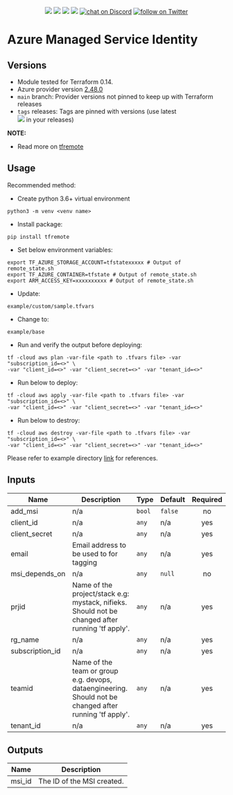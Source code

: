 <p align="center">
    <a href="https://www.apache.org/licenses/LICENSE-2.0" alt="license">
        <img src="https://img.shields.io/github/license/tomarv2/terraform-azure-msi" /></a>
    <a href="https://img.shields.io/github/v/tag/tomarv2/terraform-azure-msi" alt="GitHub tag">
        <img src="https://img.shields.io/github/v/tag/tomarv2/terraform-azure-msi" /></a>
    <a href="https://github.com/tomarv2/terraform-azure-msi/pulse" alt="Activity">
        <img src="https://img.shields.io/github/commit-activity/m/tomarv2/terraform-azure-msi" /></a>
    <a href="https://img.shields.io/stackexchange/stackoverflow/r/6679867" alt="Stack Exchange reputation">
        <img src="https://img.shields.io/stackexchange/stackoverflow/r/6679867" /></a>
    <a href="https://discord.gg/XH975bzN">
        <img src="https://img.shields.io/discord/813961944443912223?logo=discord"
            alt="chat on Discord"></a>
    <a href="https://twitter.com/intent/follow?screen_name=varuntomar2019">
        <img src="https://img.shields.io/twitter/follow/varuntomar2019?style=social&logo=twitter"
            alt="follow on Twitter"></a>
</p>

# Azure Managed Service Identity

## Versions

- Module tested for Terraform 0.14.
- Azure provider version [2.48.0](https://registry.terraform.io/providers/hashicorp/azurerm/latest)
- `main` branch: Provider versions not pinned to keep up with Terraform releases
- `tags` releases: Tags are pinned with versions (use latest     
        <a href="https://img.shields.io/github/v/tag/tomarv2/terraform-azure-msi" alt="GitHub tag">
        <img src="https://img.shields.io/github/v/tag/tomarv2/terraform-azure-msi" /></a> 
  in your releases)

**NOTE:** 

- Read more on [tfremote](https://github.com/tomarv2/tfremote)

## Usage

Recommended method:

- Create python 3.6+ virtual environment 
```
python3 -m venv <venv name>
```

- Install package:
```
pip install tfremote
```

- Set below environment variables:
```
export TF_AZURE_STORAGE_ACCOUNT=tfstatexxxxx # Output of remote_state.sh
export TF_AZURE_CONTAINER=tfstate # Output of remote_state.sh
export ARM_ACCESS_KEY=xxxxxxxxxx # Output of remote_state.sh
```  

- Update:
```
example/custom/sample.tfvars
```

- Change to: 
```
example/base
``` 

- Run and verify the output before deploying:
```
tf -cloud aws plan -var-file <path to .tfvars file> -var "subscription_id=<>" \
-var "client_id=<>" -var "client_secret=<>" -var "tenant_id=<>"
```

- Run below to deploy:
```
tf -cloud aws apply -var-file <path to .tfvars file> -var "subscription_id=<>" \
-var "client_id=<>" -var "client_secret=<>" -var "tenant_id=<>"
```

- Run below to destroy:
```
tf -cloud aws destroy -var-file <path to .tfvars file> -var "subscription_id=<>" \
-var "client_id=<>" -var "client_secret=<>" -var "tenant_id=<>"
```

Please refer to example directory [link](example/README.md) for references.

## Inputs

| Name | Description | Type | Default | Required |
|------|-------------|------|---------|:--------:|
| add\_msi | n/a | `bool` | `false` | no |
| client\_id | n/a | `any` | n/a | yes |
| client\_secret | n/a | `any` | n/a | yes |
| email | Email address to be used to for tagging | `any` | n/a | yes |
| msi\_depends\_on | n/a | `any` | `null` | no |
| prjid | Name of the project/stack e.g: mystack, nifieks. Should not be changed after running 'tf apply'. | `any` | n/a | yes |
| rg\_name | n/a | `any` | n/a | yes |
| subscription\_id | n/a | `any` | n/a | yes |
| teamid | Name of the team or group e.g. devops, dataengineering. Should not be changed after running 'tf apply'. | `any` | n/a | yes |
| tenant\_id | n/a | `any` | n/a | yes |

## Outputs

| Name | Description |
|------|-------------|
| msi\_id | The ID of the MSI created. |
